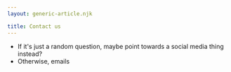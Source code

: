 ```yaml
---
layout: generic-article.njk

title: Contact us
---
```


- If it's just a random question, maybe point towards a social media thing instead?
- Otherwise, emails
